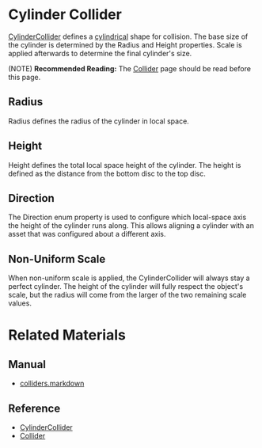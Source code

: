 # Cylinder Collider

[CylinderCollider](https://github.com/PlasmaEngine/PlasmaDocs/tree/master/docs/C%2B%2B/code_reference/class_reference/cylindercollider.markdown) defines a [cylindrical](https://en.wikipedia.org/wiki/Cylinder ) shape for collision. The base size of the cylinder is determined by the Radius  and Height  properties. Scale is applied afterwards to determine the final cylinder's size.

(NOTE) **Recommended Reading:** The [Collider](https://plasmaengine.github.io/PlasmaDocs/Manual/physics/colliders.markdown) page should be read before this page.

## Radius
Radius  defines the radius of the cylinder in local space.

## Height
Height  defines the total local space height of the cylinder. The height is defined as the distance from the bottom disc to the top disc.

## Direction
The Direction enum property is used to configure which local-space axis the height of the cylinder runs along. This allows aligning a cylinder with an asset that was configured about a different axis.

## Non-Uniform Scale
When non-uniform scale is applied, the CylinderCollider will always stay a perfect cylinder. The height of the cylinder will fully respect the object's scale, but the radius will come from the larger of the two remaining scale values.

# Related Materials
## Manual
- [colliders.markdown](https://plasmaengine.github.io/PlasmaDocs/Manual/physics/colliders.markdown)

## Reference
- [CylinderCollider](https://github.com/PlasmaEngine/PlasmaDocs/tree/master/docs/C%2B%2B/code_reference/class_reference/cylindercollider.markdown)
- [Collider](https://github.com/PlasmaEngine/PlasmaDocs/tree/master/docs/C%2B%2B/code_reference/class_reference/collider.markdown) 

 